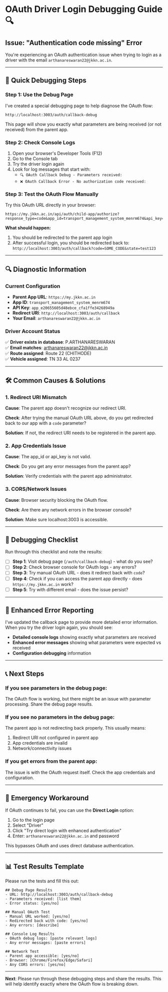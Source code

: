# OAuth Driver Login Debugging Guide 🔍

## Issue: "Authentication code missing" Error

You're experiencing an OAuth authentication issue when trying to login as a driver with the email `arthanareswaran22@jkkn.ac.in`.

---

## 🚀 **Quick Debugging Steps**

### Step 1: Use the Debug Page
I've created a special debugging page to help diagnose the OAuth flow:

```
http://localhost:3003/auth/callback-debug
```

This page will show you exactly what parameters are being received (or not received) from the parent app.

### Step 2: Check Console Logs
1. Open your browser's Developer Tools (F12)
2. Go to the Console tab
3. Try the driver login again
4. Look for log messages that start with:
   - `🔍 OAuth Callback Debug - Parameters received:`
   - `❌ OAuth Callback Error - No authorization code received:`

### Step 3: Test the OAuth Flow Manually

Try this OAuth URL directly in your browser:

```
https://my.jkkn.ac.in/api/auth/child-app/authorize?response_type=code&app_id=transport_management_system_menrm674&api_key=app_e20655605d48ebce_cfa1ffe34268949a&redirect_uri=http://localhost:3003/auth/callback&scope=read%20write%20profile&state=test123
```

**What should happen:**
1. You should be redirected to the parent app login
2. After successful login, you should be redirected back to:
   `http://localhost:3003/auth/callback?code=SOME_CODE&state=test123`

---

## 🔍 **Diagnostic Information**

### Current Configuration
- **Parent App URL**: `https://my.jkkn.ac.in`
- **App ID**: `transport_management_system_menrm674`
- **API Key**: `app_e20655605d48ebce_cfa1ffe34268949a`
- **Redirect URI**: `http://localhost:3003/auth/callback`
- **Your Email**: `arthanareswaran22@jkkn.ac.in`

### Driver Account Status
✅ **Driver exists in database**: P.ARTHANARESWARAN  
✅ **Email matches**: arthanareswaran22@jkkn.ac.in  
✅ **Route assigned**: Route 22 (CHITHODE)  
✅ **Vehicle assigned**: TN 33 AL 0237  

---

## 🛠️ **Common Causes & Solutions**

### 1. **Redirect URI Mismatch**
**Cause**: The parent app doesn't recognize our redirect URI.

**Check**: After trying the manual OAuth URL above, do you get redirected back to our app with a `code` parameter?

**Solution**: If not, the redirect URI needs to be registered in the parent app.

### 2. **App Credentials Issue**
**Cause**: The app_id or api_key is not valid.

**Check**: Do you get any error messages from the parent app?

**Solution**: Verify credentials with the parent app administrator.

### 3. **CORS/Network Issues**
**Cause**: Browser security blocking the OAuth flow.

**Check**: Are there any network errors in the browser console?

**Solution**: Make sure localhost:3003 is accessible.

---

## 📝 **Debugging Checklist**

Run through this checklist and note the results:

- [ ] **Step 1**: Visit debug page (`/auth/callback-debug`) - what do you see?
- [ ] **Step 2**: Check browser console for OAuth logs - any errors?
- [ ] **Step 3**: Try manual OAuth URL - does it redirect back with `code`?
- [ ] **Step 4**: Check if you can access the parent app directly - does `https://my.jkkn.ac.in` work?
- [ ] **Step 5**: Try with different email - does the issue persist?

---

## 🔧 **Enhanced Error Reporting**

I've updated the callback page to provide more detailed error information. When you try the driver login again, you should see:

- **Detailed console logs** showing exactly what parameters are received
- **Enhanced error messages** showing what parameters were expected vs received
- **Configuration debugging** information

---

## 📞 **Next Steps**

### If you see parameters in the debug page:
The OAuth flow is working, but there might be an issue with parameter processing. Share the debug page results.

### If you see no parameters in the debug page:
The parent app is not redirecting back properly. This usually means:
1. Redirect URI not configured in parent app
2. App credentials are invalid
3. Network/connectivity issues

### If you get errors from the parent app:
The issue is with the OAuth request itself. Check the app credentials and configuration.

---

## 🚨 **Emergency Workaround**

If OAuth continues to fail, you can use the **Direct Login** option:

1. Go to the login page
2. Select "Driver"
3. Click "Try direct login with enhanced authentication"
4. Enter: `arthanareswaran22@jkkn.ac.in` and password

This bypasses OAuth and uses direct database authentication.

---

## 📊 **Test Results Template**

Please run the tests and fill this out:

```
## Debug Page Results
- URL: http://localhost:3003/auth/callback-debug
- Parameters received: [list them]
- Error status: [yes/no]

## Manual OAuth Test
- Manual URL worked: [yes/no]
- Redirected back with code: [yes/no]
- Any errors: [describe]

## Console Log Results
- OAuth debug logs: [paste relevant logs]
- Any error messages: [paste errors]

## Network Test
- Parent app accessible: [yes/no]
- Browser: [Chrome/Firefox/Edge/Safari]
- Any CORS errors: [yes/no]
```

---

**Next**: Please run through these debugging steps and share the results. This will help identify exactly where the OAuth flow is breaking down.




